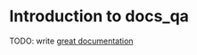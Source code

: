 # Introduction to docs_qa

TODO: write [great documentation](http://jacobian.org/writing/what-to-write/)
